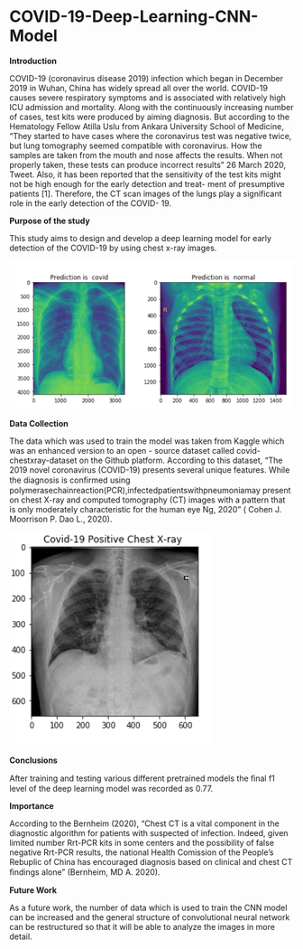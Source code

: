 # COVID-19-Deep-Learning-CNN-Model
**Introduction**

COVID-19 (coronavirus disease 2019) infection which began in December 2019 in Wuhan, China has widely spread all over the world. 
COVID-19 causes severe respiratory symptoms and is associated with relatively high ICU admission and mortality. 
Along with the continuously increasing number of cases, test kits were produced by aiming diagnosis. But according to the Hematology Fellow Atilla Uslu from Ankara University 
School of Medicine, “They started to have cases where the coronavirus test was negative twice, but lung tomography seemed compatible with coronavirus. 
How the samples are taken from the mouth and nose affects the results. When not properly taken, these tests can produce incorrect results” 26 March 2020, Tweet.
Also, it has been reported that the sensitivity of the test kits might not be high enough for the early detection and treat- ment of presumptive patients [1]. 
Therefore, the CT scan images of the lungs play a significant role in the early detection of the COVID- 19.

**Purpose of the study**<br>

This study aims to design and develop a deep learning model for early detection of the COVID-19 by using chest x-ray images.

![alt text](xray.png)

**Data Collection**<br>

The data which was used to train the model was taken from Kaggle which was an enhanced version to an open - source dataset called covid-chestxray-dataset on the Github platform. According to this dataset, “The 2019 novel coronavirus (COVID-19) presents several unique features.
While the diagnosis is conﬁrmed using polymerasechainreaction(PCR),infectedpatientswithpneumoniamay present on chest X-ray and computed 
tomography (CT) images with a pattern that is only moderately characteristic for the human eye Ng, 2020” ( Cohen J. Moorrison P. Dao L., 2020). 

![alt text](covid19.png)

**Conclusions**<br>

After training and testing various different pretrained models the ﬁnal f1 level of the deep learning model was recorded as 0.77.

**Importance**<br>

According to the Bernheim (2020), “Chest CT is a vital component in the diagnostic algorithm for patients with suspected of infection. 
Indeed, given limited number Rrt-PCR kits in some centers and the possibility of false negative Rrt-PCR results,
the national Health Comission of the People’s Rebuplic of China has encouraged diagnosis based on clinical and chest CT ﬁndings alone” (Bernheim, MD A. 2020).

**Future Work**<br>

As a future work, the number of data which is used to train the CNN model can be increased and the general structure of convolutional neural 
network can be restructured so that it will be able to analyze the images in more detail.
